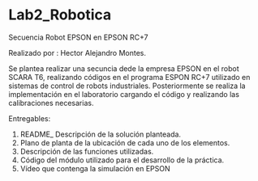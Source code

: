 # Lab2_Robotica
Secuencia Robot EPSON en EPSON RC+7 

Realizado por : Hector Alejandro Montes.

Se plantea realizar una secuncia dede la empresa EPSON en el robot SCARA T6, realizando códigos en el programa ESPON RC+7 utilizado en sistemas de control de robots industriales. Posteriormente se realiza la implementación en el laboratorio cargando el código y realizando las calibraciones necesarias.

Entregables:

1. README_ Descripción de la solución planteada.
2. Plano de planta de la ubicación de cada uno de los elementos.
3. Descripción de las funciones utilizadas.
4. Código del módulo utilizado para el desarrollo de la práctica.
5. Vídeo que contenga la simulación en EPSON
